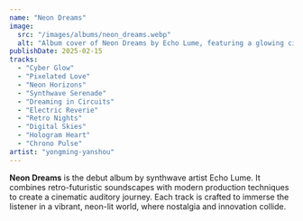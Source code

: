 ```yaml
---
name: "Neon Dreams"
image:
  src: "/images/albums/neon_dreams.webp"
  alt: "Album cover of Neon Dreams by Echo Lume, featuring a glowing cityscape under a cyberpunk sky"
publishDate: 2025-02-15
tracks:
  - "Cyber Glow"
  - "Pixelated Love"
  - "Neon Horizons"
  - "Synthwave Serenade"
  - "Dreaming in Circuits"
  - "Electric Reverie"
  - "Retro Nights"
  - "Digital Skies"
  - "Hologram Heart"
  - "Chrono Pulse"
artist: "yongming-yanshou"
---
```


**Neon Dreams** is the debut album by synthwave artist Echo Lume. It combines retro-futuristic soundscapes with modern production techniques to create a cinematic auditory journey. Each track is crafted to immerse the listener in a vibrant, neon-lit world, where nostalgia and innovation collide.
